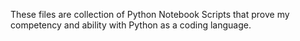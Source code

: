 These files are collection of Python Notebook Scripts that prove my competency and ability with Python as a coding language.
